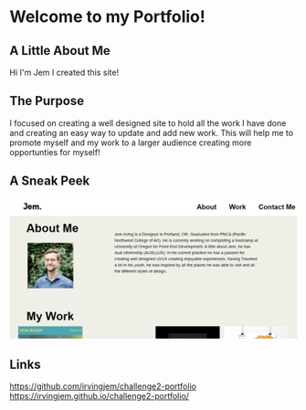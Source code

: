# Welcome to my Portfolio!

## A Little About Me
Hi I'm Jem I created this site!

## The Purpose 

I focused on creating a well designed site 
to hold all the work I have done and creating 
an easy way to update and add new work. This will help me to promote myself and my work to a larger audience creating more opportunties for myself!

## A Sneak Peek

![A small snapshot of my portfolio](./assets/portfolio.jpg)

## Links
https://github.com/irvingjem/challenge2-portfolio
https://irvingjem.github.io/challenge2-portfolio/